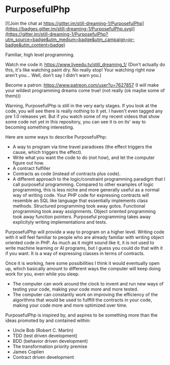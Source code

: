 # PurposefulPhp

[![Join the chat at https://gitter.im/still-dreaming-1/PurposefulPhp](https://badges.gitter.im/still-dreaming-1/PurposefulPhp.svg)](https://gitter.im/still-dreaming-1/PurposefulPhp?utm_source=badge&utm_medium=badge&utm_campaign=pr-badge&utm_content=badge)

Familiar, high level programming.

Watch me code it: https://www.liveedu.tv/still_dreaming_1/ (Don't actually do this, it's like watching paint dry. No really stop! Your watching right now aren't you... Well, don't say I didn't warn you.)

Become a patron: https://www.patreon.com/user?u=7627857 (I will make your wildest programming dreams come true! (not really (ok maybe some of them)))

Warning, PurposefulPhp is still in the very early stages. If you look at the code, you will see there is really nothing to it yet. I haven't even tagged any pre 1.0 releases yet. But if you watch some of my recent videos that show some code not yet in this repository, you can see it is on its' way to becoming something interesting.

Here are some ways  to describe PurposefulPhp:

* A way to program via time travel paradoxes (the effect triggers the cause, which triggers the effect).
* Write what you want the code to do (not how), and let the computer figure out how.
* A contract fulfiller
* Contracts as code (instead of contracts plus code).
* A different approach to the logic/constraint programming paradigm that I call purposeful programming. Compared to other examples of logic programming, this is less niche and more generally useful as a normal way of writing code. Your PHP code for expressing contracts will resemble an SQL like language that essentially implements class methods. Structured programming took away gotos. Functional programming took away assignments. Object oriented programming took away function pointers. Purposeful programming takes away explicityly writing implementations and tests.

PurposefulPhp will provide a way to program on a higher level. Writing code with it will feel familiar to people who are already familiar with writing object oriented code in PHP. As much as it might sound like it, it is not used to write machine learning or AI programs, but I guess you could do that with it if you want. It is a way of expressing classes in terms of contracts.

Once it is working, here some possibilities I think it would eventually open up, which basically amount to different ways the computer will keep doing work for you, even while you sleep.

* The computer can work around the clock to invent and run new ways of testing your code, making your code more and more tested.
* The computer can constantly work on improving the efficiency of the algorithms that would be used to fulffill the contracts in your code, making your code more and more optimized over time.

PurposefulPhp is inspired by, and aspires to be something more than the ideas promoted by and contained within:
* Uncle Bob (Robert C. Martin)
* TDD (test driven development)
* BDD (behavior driven development)
* The transformation priority premise
* James Coplien
* Contract driven development
